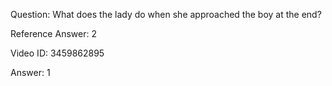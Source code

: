 Question: What does the lady do when she approached the boy at the end?

Reference Answer: 2

Video ID: 3459862895

Answer: 1

